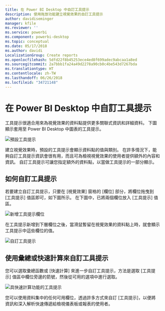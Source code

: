 ```yaml
---
title: 在 Power BI Desktop 中自訂工具提示
description: 使用拖放功能建立視覺效果的自訂工具提示
author: davidiseminger
manager: kfile
ms.reviewer: ''
ms.service: powerbi
ms.component: powerbi-desktop
ms.topic: conceptual
ms.date: 05/17/2018
ms.author: davidi
LocalizationGroup: Create reports
ms.openlocfilehash: 5dfd22f8b45253ece4ed8f699adec9abcaa1a8ed
ms.sourcegitcommit: 2a7bbb1fa24a49d2278a90cb0c4be543d7267bda
ms.translationtype: HT
ms.contentlocale: zh-TW
ms.lasthandoff: 06/26/2018
ms.locfileid: "34721148"
---
```

# <a name="customizing-tooltips-in-power-bi-desktop"></a>在 Power BI Desktop 中自訂工具提示
工具提示很適合用來為視覺效果的資料點提供更多關聯式資訊和詳細資料。 下圖顯示套用至 Power BI Desktop 中圖表的工具提示。

![預設工具提示](media/desktop-custom-tooltips/custom-tooltips-1.png)

建立視覺效果時，預設的工具提示會顯示資料點的值與類別。 在許多情況下，能夠自訂工具提示資訊會很有用，而且可為檢視視覺效果的使用者提供額外的內容和資訊。 自訂工具提示可讓您指定額外的資料點，以當做工具提示的一部分顯示。

## <a name="how-to-customize-tooltips"></a>如何自訂工具提示
若要建立自訂工具提示，只要在 [視覺效果] 窗格的 [欄位] 部分，將欄位拖曳到 [工具提示] 值區即可，如下圖所示。 在下圖中，已將兩個欄位放入 [工具提示] 值區。

![新增工具提示欄位](media/desktop-custom-tooltips/custom-tooltips-2.png)

在工具提示新增到下層欄位之後，當滑鼠暫留在視覺效果的資料點上時，就會顯示工具提示中這些欄位的值。

![自訂工具提示](media/desktop-custom-tooltips/custom-tooltips-3.png)

## <a name="customizing-tooltips-with-aggregation-or-quick-calcs"></a>使用彙總或快速計算來自訂工具提示
您可以選取彙總函數或 [快速計算] 來進一步自訂工具提示，方法是選取 [工具提示] 值區中欄位旁邊的箭號，然後從可用的選項中進行選取。

![具快速計算功能的工具提示](media/desktop-custom-tooltips/custom-tooltips-4.png)

您可以使用資料集中的任何可用欄位，透過許多方式來自訂 [工具提示]，以便將資訊和深入解析快速傳遞給檢視儀表板或報表的使用者。

